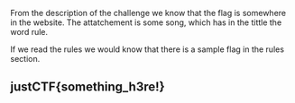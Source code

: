 From the description of the challenge we know that the flag is somewhere in the website. The attatchement is some song, which has in the tittle the word rule.

If we read the rules we would know that there is a sample flag in the rules section.


## justCTF{something_h3re!}
